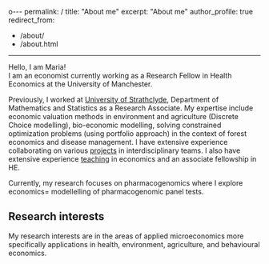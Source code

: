 o---
permalink: /
title: "About me"
excerpt: "About me"
author_profile: true
redirect_from: 
  - /about/
  - /about.html
---

Hello, I am Maria!
<br>
I am an economist currently working as a Research Fellow in Health Economics at the University of Manchester.

Previously, I worked at [University of Strathclyde](https://www.strath.ac.uk/staff/rodriguesmariamiss/), Department of Mathematics and Statistics as a Research Associate. My expertise include economic valuation methods in environment and agriculture (Discrete Choice modelling), bio-economic modelling, solving constrained optimization problems (using portfolio approach) in the context of forest economics and disease management. I have extensive experience collaborating on various [projects](https://mariasuerod.github.io/portfolio/) in interdisciplinary teams. I also have extensive experience [teaching](https://mariasuerod.github.io/teaching/) in economics and an associate fellowship in HE.

Currently, my research focuses on pharmacogenomics where I explore economics= modellelling of pharmacogenomic panel tests. 
<br>

## Research interests

My research interests are in the areas of applied microeconomics more specifically applications in health, environment, agriculture, and behavioural economics.

